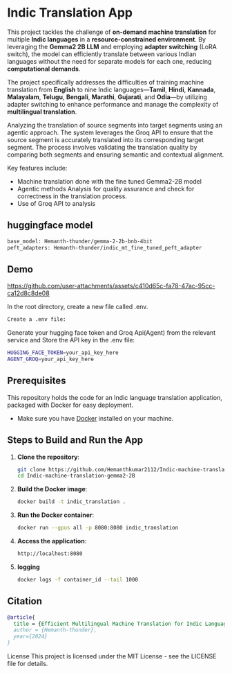 # Indic Translation App

This project tackles the challenge of **on-demand machine translation** for multiple **Indic languages** in a **resource-constrained environment**. By leveraging the **Gemma2 2B LLM** and employing **adapter switching** (LoRA switch), the model can efficiently translate between various Indian languages without the need for separate models for each one, reducing **computational demands**. 

The project specifically addresses the difficulties of training machine translation from **English** to nine Indic languages—**Tamil**, **Hindi**, **Kannada**, **Malayalam**, **Telugu**, **Bengali**, **Marathi**, **Gujarati**, and **Odia**—by utilizing adapter switching to enhance performance and manage the complexity of **multilingual translation**.

Analyzing the translation of source segments into target segments using an agentic approach. The system leverages the Groq API to ensure that the source segment is accurately translated into its corresponding target segment. The process involves validating the translation quality by comparing both segments and ensuring semantic and contextual alignment.

Key features include:
- Machine translation done with the fine tuned Gemma2-2B model
- Agentic methods Analysis for quality assurance and check for correctness in the translation process.
- Use of Groq API to analysis

## huggingface model
```bash
base_model: Hemanth-thunder/gemma-2-2b-bnb-4bit
peft_adapters: Hemanth-thunder/indic_mt_fine_tuned_peft_adapter
```
## Demo

https://github.com/user-attachments/assets/c410d65c-fa78-47ac-95cc-ca12d8c8de08

In the root directory, create a new file called .env.

```bash
Create a .env file:
```
Generate your  hugging face token and Groq Api(Agent) from the relevant service and
Store the API key in the .env file:

```bash
HUGGING_FACE_TOKEN=your_api_key_here
AGENT_GROQ=your_api_key_here
```

## Prerequisites

This repository holds the code for an Indic language translation application, packaged with Docker for easy deployment.

- Make sure you have [Docker](https://www.docker.com/products/docker-desktop) installed on your machine.

## Steps to Build and Run the App

1. **Clone the repository**:
   ```bash
   git clone https://github.com/Hemanthkumar2112/Indic-machine-translation-gemma2-2B
   cd Indic-machine-translation-gemma2-2B
    ```
2. **Build the Docker image**:
   ```bash
   docker build -t indic_translation .
   ```
3. **Run the Docker container**:
   ```bash
   docker run --gpus all -p 8080:8080 indic_translation 
   ```
4. **Access the application**:
   ```bash
   http://localhost:8080
   ```
4. **logging**
   ```bash
   docker logs -f container_id --tail 1000 
   ```

## Citation

```bibTeX
@article{
  title = {Efficient Multilingual Machine Translation for Indic Languages: Leveraging Gemma2-2B LLM with Agent},
  author = {Hemanth-thunder},
  year={2024}
}
```

License
This project is licensed under the MIT License - see the LICENSE file for details.


